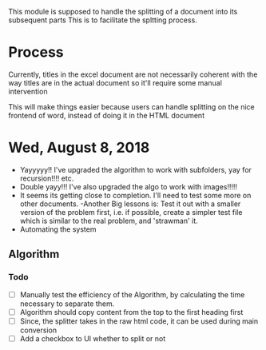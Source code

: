 This module is supposed to handle the splitting of a document into its subsequent parts
This is to facilitate the spltting process.

# Process

Currently, titles in the excel document are not necessarily coherent with
the way titles are in the actual document so it'll require some manual
intervention

This will make things easier because users can handle splitting on the nice frontend of word, instead of doing it
in the HTML document

# Wed, August 8, 2018

- Yayyyyy!! I've upgraded the algorithm to work with subfolders, yay for recursion!!!! etc.
- Double yayy!!! I've also upgraded the algo to work with images!!!!!
- It seems its getting close to completion. I'll need to test some more on other documents.
  -Another Big lessons is: Test it out with a smaller version of the problem first, i.e. if possible, create a simpler test file which is similar to the real problem, and 'strawman' it.
- Automating the system

## Algorithm

### Todo

- [ ] Manually test the efficiency of the Algorithm, by calculating the time necessary to separate them.
- [ ] Algorithm should copy content from the top to the first heading first
- [ ] Since, the splitter takes in the raw html code, it can be used during main conversion
- [ ] Add a checkbox to UI whether to split or not
